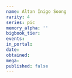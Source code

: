```yaml
---
name: Altan Inigo Soong
rarity: 4
series: pic
memory_alpha: ''
bigbook_tier:
events:
in_portal:
date:
obtained:
mega:
published: false
---
```

